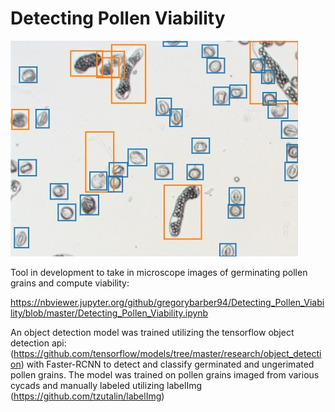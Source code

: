 # Detecting Pollen Viability

![](results/195_01_01_bbox.jpg)


Tool in development to take in microscope images of germinating pollen grains and compute viability:

https://nbviewer.jupyter.org/github/gregorybarber94/Detecting_Pollen_Viability/blob/master/Detecting_Pollen_Viability.ipynb

An object detection model was trained utilizing the tensorflow object detection api: (https://github.com/tensorflow/models/tree/master/research/object_detection) with Faster-RCNN to detect and classify 
germinated and ungerimated pollen grains. The model was trained on pollen grains imaged from various cycads 
and manually labeled utilizing labelImg (https://github.com/tzutalin/labelImg)
